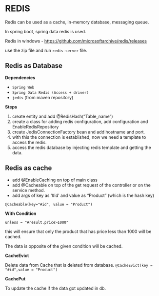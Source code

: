 # REDIS
Redis can be used as a cache, in-memory database, messaging queue.

In spring boot, spring data redis is used.

Redis in windows - https://github.com/microsoftarchive/redis/releases

use the zip file and run `redis-server` file.

## Redis as Database

**Dependencies**
  - `Spring Web`
  - `Spring Data Redis (Access + driver)`
  - `jedis` (from maven repository)

**Steps**
1. create entity and add @RedisHash(”Table_name”)
2. create a class for adding redis configuration, add configuration and EnableRedisRepository
3. create JedisConnectionFactory bean and add hostname and port.
4. with this the connection is established, now we need a template to access the redis.
5. access the redis database by injecting redis template and getting the data.

## Redis as cache

- add @EnableCaching on top of main class
- add @Cacheable on top of the get request of the controller or on the service method.
- add args of key as ‘#id’ and value as “Product” (which is the hash key)

`@Cacheable(key="#id", value = "Product")`

**With Condition**

`unless = "#result.price>1000"`

this will ensure that only the product that has price less than 1000 will be cached.

The data is opposite of the given condition will be cached.

**CacheEvict**

Delete data from Cache that is deleted from database.
`@CacheEvict(key = "#id",value = "Product")`

**CachePut**

To update the cache if the data got updated in db.
